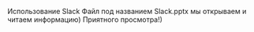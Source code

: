Использование Slack
Файл под названием Slack.pptx мы открываем и читаем информацию) 
Приятного просмотра!)
